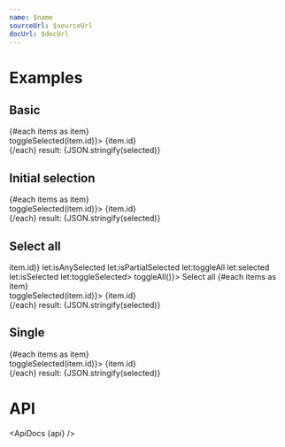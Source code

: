 ```yaml
---
name: $name
sourceUrl: $sourceUrl
docUrl: $docUrl
---
```


<script>
  import api from '$lib/components/Selection.svelte?raw&sveld';
  import ApiDocs from '$lib/components/ApiDocs.svelte';

  import Checkbox from '$lib/components/Checkbox.svelte';
  import Preview from '$lib/components/Preview.svelte';
  import Radio from '$lib/components/Radio.svelte';
  import Selection from '$lib/components/Selection.svelte';

	const items = Array.from({ length: 5 }).map((_,i) => {
    return {
      id: i + 1
    }
  });
</script>

# Examples

## Basic

<Preview>
	<Selection let:selected let:isSelected let:toggleSelected>
		{#each items as item}
			<div>
				<Checkbox checked={isSelected(item.id)} on:change={() => toggleSelected(item.id)}>
					{item.id}
				</Checkbox>
			</div>
		{/each}
		result: {JSON.stringify(selected)}
	</Selection>
</Preview>

## Initial selection

<Preview>
	<Selection initial={[1,2,3]} let:selected let:isSelected let:toggleSelected>
		{#each items as item}
			<div>
				<Checkbox checked={isSelected(item.id)} on:change={() => toggleSelected(item.id)}>
					{item.id}
				</Checkbox>
			</div>
		{/each}
		result: {JSON.stringify(selected)}
	</Selection>
</Preview>

## Select all

<Preview>
	<Selection all={items.map((item) => item.id)} let:isAnySelected let:isPartialSelected let:toggleAll let:selected let:isSelected let:toggleSelected>
	  <Checkbox checked={isAnySelected()} indeterminate={isPartialSelected()} on:change={() => toggleAll()}>
			Select all
		</Checkbox>
		{#each items as item}
			<div>
				<Checkbox checked={isSelected(item.id)} on:change={() => toggleSelected(item.id)}>
					{item.id}
				</Checkbox>
			</div>
		{/each}
		result: {JSON.stringify(selected)}
	</Selection>
</Preview>

## Single

<Preview>
	<Selection single let:selected let:toggleSelected>
		{#each items as item}
			<div>
				<Radio group={selected[0]} value={item.id} on:change={() => toggleSelected(item.id)}>
					{item.id}
				</Radio>
			</div>
		{/each}
		result: {JSON.stringify(selected)}
	</Selection>
</Preview>

# API

<ApiDocs {api} />
